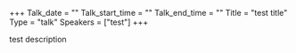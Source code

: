 +++
Talk_date = ""
Talk_start_time = ""
Talk_end_time = ""
Title = "test title"
Type = "talk"
Speakers = ["test"]
+++

test description
